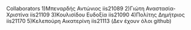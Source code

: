 Collaborators 
1)Μπεναρδής Αντώνιος iis21089
2)Γιώτη Αναστασία-Χριστίνα iis21109 
3)Κουλισίδου Ευδοξία iis21090
4)Πολίτης Δημήτριος iis21170
5)Κελεπούρη Αικατερίνη iis21113 
(Δεν έχουν όλοι github)
